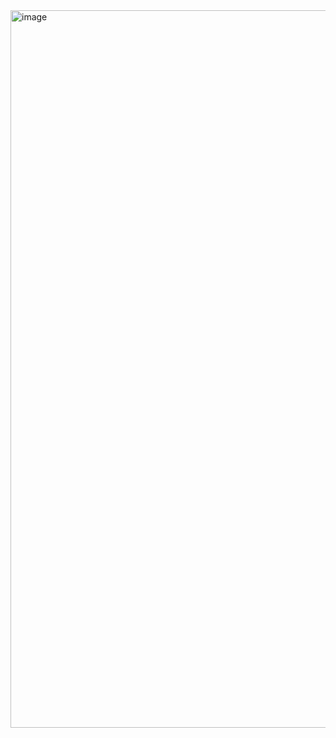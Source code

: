 <img width="1148" alt="image" src="https://github.com/user-attachments/assets/cff28a69-7b55-4d32-8787-fbf4d487ee91" />
